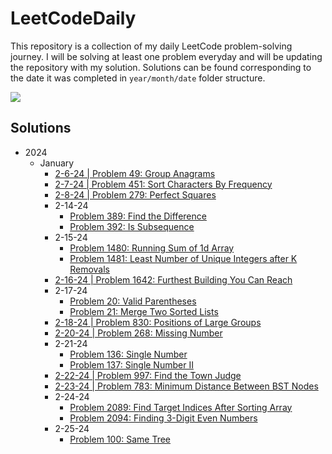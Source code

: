 # LeetCodeDaily

This repository is a collection of my daily LeetCode problem-solving journey. I will be solving at least one problem
everyday and will be updating the repository with my solution. Solutions can be found corresponding to the date it was
completed in ``year/month/date`` folder structure.

[![](https://badges.peiyuan.ch/leetcode/aderoian/ranking?logo=leetcode&label=aderoian&style=for-the-badge&color=green)](https://leetcode.com/aderoian)

## Solutions

- 2024
    - January
        - [2-6-24 | Problem 49: Group Anagrams](/2024/january/2-6-24)
        - [2-7-24 | Problem 451: Sort Characters By Frequency](/2024/january/2-7-24)
        - [2-8-24 | Problem 279: Perfect Squares](/2024/january/2-8-24)
      - 2-14-24
          - [Problem 389: Find the Difference](/2024/january/2-14-24)
          - [Problem 392: Is Subsequence](/2024/january/2-14-24)
      - 2-15-24
          - [Problem 1480: Running Sum of 1d Array](/2024/january/2-15-24)
          - [Problem 1481: Least Number of Unique Integers after K Removals](/2024/january/2-15-24)
      - [2-16-24 | Problem 1642: Furthest Building You Can Reach](/2024/january/2-16-24)
      - 2-17-24
          - [Problem 20: Valid Parentheses](/2024/january/2-17-24)
          - [Problem 21: Merge Two Sorted Lists](/2024/january/2-17-24)
      - [2-18-24 | Problem 830: Positions of Large Groups](/2024/january/2-18-24)
      - [2-20-24 | Problem 268: Missing Number](/2024/january/2-20-24)
      - 2-21-24
          - [Problem 136: Single Number](/2024/january/2-21-24)
          - [Problem 137: Single Number II](/2024/january/2-21-24)
      - [2-22-24 | Problem 997: Find the Town Judge](/2024/january/2-22-24)
      - [2-23-24 | Problem 783: Minimum Distance Between BST Nodes](/2024/january/2-23-24)
      - 2-24-24
          - [Problem 2089: Find Target Indices After Sorting Array](/2024/january/2-24-24)
          - [Problem 2094: Finding 3-Digit Even Numbers](/2024/january/2-24-24)
      - 2-25-24
          - [Problem 100: Same Tree](/2024/january/2-25-24)